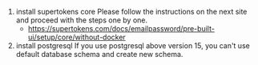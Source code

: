 1. install supertokens core
   Please follow the instructions on the next site and proceed with the steps one by one.
   - https://supertokens.com/docs/emailpassword/pre-built-ui/setup/core/without-docker
2. install postgresql
   If you use postgresql above version 15, you can't use default database schema and create new schema.
